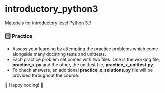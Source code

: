# introductory_python3
Materials for introductory level Python 3.7


### :one: Practice
- Assess your learning by attempting the practice problems which come alongside many docstring tests and unittests.
- Each practice problem set comes with two files. One is the working file, <b>practice_x.py</b> and the other, the unittest file, <b>practice_x_unittest.py</b>.
- To check answers, an additional <b>practice_x_solutions.py</b> file will be provided throughout the course.

:whale: Happy coding! :whale:
